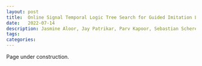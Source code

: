 ```yaml
---
layout: post
title:  Online Signal Temporal Logic Tree Search for Guided Imitation Learning in Stochastic Domains
date:   2022-07-14 
description: Jasmine Aloor, Jay Patrikar, Parv Kapoor, Sebastian Scherer, Jean Oh
tags: 
categories: 
---
```

Page under construction. 